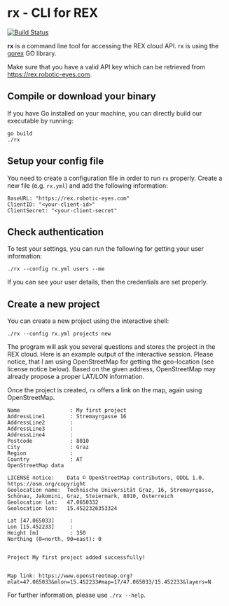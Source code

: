 # rx - CLI for REX
[![Build Status](https://travis-ci.org/roboticeyes/rx.svg?branch=master)](https://travis-ci.org/roboticeyes/rx)

**rx** is a command line tool for accessing the REX cloud API. rx is using the
[gorex](https://github.com/roboticeyes/gorex) GO library.

Make sure that you have a valid API key which can be retrieved from https://rex.robotic-eyes.com.

## Compile or download your binary

If you have Go installed on your machine, you can directly build our executable by running:

```
go build
./rx
```

## Setup your config file

You need to create a configuration file in order to run `rx` properly. Create a new file (e.g. `rx.yml`) and add the
following information:

```
BaseURL: "https://rex.robotic-eyes.com"
ClientID: "<your-client-id>"
ClientSecret: "<your-client-secret"
```

## Check authentication

To test your settings, you can run the following for getting your user information:

```
./rx --config rx.yml users --me
```

If you can see your user details, then the credentials are set properly.

## Create a new project

You can create a new project using the interactive shell:

```
./rx --config rx.yml projects new
```

The program will ask you several questions and stores the project in the REX cloud. Here is an example output of the
interactive session. Please notice, that I am using OpenStreetMap for getting the geo-location (see license notice
below). Based on the given address, OpenStreetMap may already propose a proper LAT/LON information.

Once the project is created, `rx` offers a link on the map, again using OpenStreetMap.

```
Name                : My first project
AddressLine1        : Stremayrgasse 16
AddressLine2        :
AddressLine3        :
AddressLine4        :
Postcode            : 8010
City                : Graz
Region              :
Country             : AT
OpenStreetMap data

LICENSE notice:    Data © OpenStreetMap contributors, ODbL 1.0. https://osm.org/copyright
Geolocation name:  Technische Universität Graz, 16, Stremayrgasse, Schönau, Jakomini, Graz, Steiermark, 8010, Österreich
Geolocation lat:   47.0650332
Geolocation lon:   15.4522326353324

Lat [47.065033]     :
Lon [15.452233]     :
Height [m]          : 350
Northing (0=north, 90=east): 0


Project My first project added successfully!


Map link: https://www.openstreetmap.org?mlat=47.065033&mlon=15.452233#map=17/47.065033/15.452233&layers=N

```

For further information, please use `./rx --help`.
